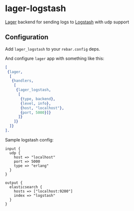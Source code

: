 # lager-logstash
[Lager](https://github.com/basho/lager) backend for sending logs to [Logstash](https://www.elastic.co/products/logstash) with udp support

## Configuration

Add `lager_logstash` to your `rebar.config` deps.

And configure `lager` app with something like this:

``` erlang
[
 {lager,
  [
   {handlers,
    [
     {lager_logstash,
      [
       {type, backend},
       {level, info},
       {host, "localhost"},
       {port, 5000}]}
      ]}
    ]}
  ]}
].
```

Sample logstash config:

```
input {
  udp {
    host => "localhost"
    port => 5000
    type => "erlang"
  }
}

output {
  elasticsearch {
    hosts => ["localhost:9200"]
    index => "logstash"
  }
}
```

